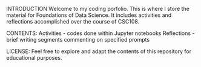 INTRODUCTION
Welcome to my coding porfolio. This is where I store the material for Foundations of Data Science. It includes activities and reflections accomplished over the course of CSC108.

CONTENTS:
Activities - codes done within Jupyter notebooks
Reflections - brief writing segments commenting on specified prompts

LICENSE:
Feel free to explore and adapt the contents of this repository for educational purposes.
